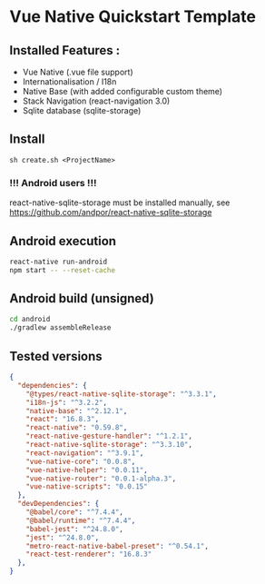 # Vue Native Quickstart Template

## Installed Features :
- Vue Native (.vue file support)
- Internationalisation / I18n
- Native Base (with added configurable custom theme)
- Stack Navigation (react-navigation 3.0)
- Sqlite database (sqlite-storage)

## Install 
`sh create.sh <ProjectName>`

### !!! Android users !!!
react-native-sqlite-storage must be installed manually, see https://github.com/andpor/react-native-sqlite-storage

## Android execution
```sh
react-native run-android
npm start -- --reset-cache
```

## Android build (unsigned)
```sh
cd android
./gradlew assembleRelease
```

## Tested versions
```json
{
  "dependencies": {
    "@types/react-native-sqlite-storage": "^3.3.1",
    "i18n-js": "^3.2.2",
    "native-base": "^2.12.1",
    "react": "16.8.3",
    "react-native": "0.59.8",
    "react-native-gesture-handler": "^1.2.1",
    "react-native-sqlite-storage": "^3.3.10",
    "react-navigation": "^3.9.1",
    "vue-native-core": "0.0.8",
    "vue-native-helper": "0.0.11",
    "vue-native-router": "0.0.1-alpha.3",
    "vue-native-scripts": "0.0.15"
  },
  "devDependencies": {
    "@babel/core": "^7.4.4",
    "@babel/runtime": "^7.4.4",
    "babel-jest": "^24.8.0",
    "jest": "^24.8.0",
    "metro-react-native-babel-preset": "^0.54.1",
    "react-test-renderer": "16.8.3"
  },
}
```
